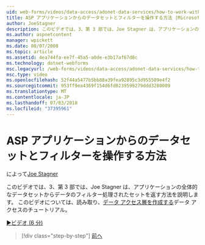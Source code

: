 ```yaml
---
uid: web-forms/videos/data-access/adonet-data-services/how-to-work-with-datasets-and-filters-from-an-asp-application
title: ASP アプリケーションからのデータセットとフィルターを操作する方法 |Microsoft Docs
author: JoeStagner
description: このビデオでは、3、第 3 部では、Joe Stagner は、アプリケーションの全体的なデータセットからデータのフィルター処理されたセットを返す方法を説明します。 追加情報 ab. の
ms.author: aspnetcontent
manager: wpickett
ms.date: 08/07/2008
ms.topic: article
ms.assetid: 4ea744fa-ee7f-45a5-a0de-e3b17af67d8c
ms.technology: dotnet-webforms
msc.legacyurl: /web-forms/videos/data-access/adonet-data-services/how-to-work-with-datasets-and-filters-from-an-asp-application
msc.type: video
ms.openlocfilehash: 52f44a5477b5bb88a39fea92895c3d955509e4f2
ms.sourcegitcommit: 953ff9ea4369f154d6fd0239599279ddd3280009
ms.translationtype: MT
ms.contentlocale: ja-JP
ms.lasthandoff: 07/03/2018
ms.locfileid: "37395961"
---
```

<a name="how-to-work-with-datasets-and-filters-from-an-asp-application"></a>ASP アプリケーションからのデータセットとフィルターを操作する方法
====================
によって[Joe Stagner](https://github.com/JoeStagner)

このビデオでは、3、第 3 部では、Joe Stagner は、アプリケーションの全体的なデータセットからデータのフィルター処理されたセットを返す方法を説明します。 このビデオについては、読み取り、[データ アクセス層を作成する](../../../overview/data-access/introduction/creating-a-data-access-layer-vb.md)データ アクセスのチュートリアル。

[&#9654;ビデオ (6 分)](https://channel9.msdn.com/Blogs/ASP-NET-Site-Videos/how-to-work-with-datasets-and-filters-from-an-asp-application)

> [!div class="step-by-step"]
> [前へ](how-to-manually-bind-a-dataset-to-a-datagrid.md)
